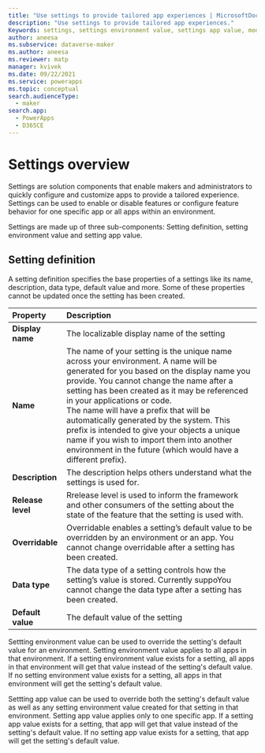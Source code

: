 ```yaml
---
title: "Use settings to provide tailored app experiences | MicrosoftDocs"
description: "Use settings to provide tailored app experiences."
Keywords: settings, settings environment value, settings app value, model-driven app
author: aneesa
ms.subservice: dataverse-maker
ms.author: aneesa
ms.reviewer: matp
manager: kvivek
ms.date: 09/22/2021
ms.service: powerapps
ms.topic: conceptual
search.audienceType: 
  - maker
search.app: 
  - PowerApps
  - D365CE
---
```

# Settings overview 
Settings are solution components that enable makers and administrators to quickly configure and customize apps to provide a tailored experience. Settings can be used to enable or disable features or configure feature behavior for one specific app or all apps within an environment.

Settings are made up of three sub-components: Setting definition, setting environment value and setting app value.

## Setting definition
A setting definition specifies the base properties of a settings like its name, description, data type, default value and more. Some of these properties cannot be updated once the setting has been created.

| Property | Description |
|:--------------|:-------------------------|
|**Display name** | The localizable display name of the setting |
|**Name** | The name of your setting is the unique name across your environment. A name will be generated for you based on the display name you provide. You cannot change the name after a setting has been created as it may be referenced in your applications or code. <br> The name will have a prefix that will be automatically generated by the system. This prefix is intended to give your objects a unique name if you wish to import them into another environment in the future (which would have a different prefix). |
|**Description** | The description helps others understand what the settings is used for. |
|**Release level** | Rrelease level is used to inform the framework and other consumers of the setting about the state of the feature that the setting is used with. |
|**Overridable** | Overridable enables a setting’s default value to be overridden by an environment or an app. You cannot change overridable after a setting has been created. |
|**Data type** | The data type of a setting controls how the setting’s value is stored. Currently suppoYou cannot change the data type after a setting has been created. |
|**Default value** | The default value of the setting |

Settting environment value can be used to override the setting's default value for an environment. Setting environment value applies to all apps in that environment.
If a setting environment value exists for a setting, all apps in that environment will get that value instead of the setting's default value. If no setting environment value exists for a setting, all apps in that environment will get the setting's default value.

Settting app value can be used to override both the setting's default value as well as any setting environment value created for that setting in that environment. Setting app value applies only to one specific app. If a setting app value exists for a setting, that app will get that value instead of the setting's default value. If no setting app value exists for a setting, that app will get the setting's default value.
